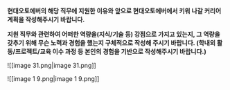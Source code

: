 **현대오토에버의 해당 직무에 지원한 이유와 앞으로 현대오토에버에서 키워 나갈 커리어 계획을 작성해주시기 바랍니다.**

  

**지원 직무와 관련하여 어떠한 역량을(지식/기술 등) 강점으로 가지고 있는지, 그 역량을 갖추기 위해 무슨 노력과 경험을 했는지 구체적으로 작성해 주시기 바랍니다. (학내외 활동/프로젝트/교육 이수 과정 등 본인의 경험을 기반으로 작성해주시기 바랍니다.)**

  

  

![[image 31.png|image 31.png]]

![[image 1 9.png|image 1 9.png]]